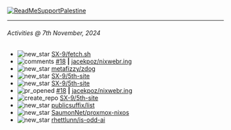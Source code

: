 [![ReadMeSupportPalestine](https://github.com/Safouene1/support-palestine-banner/blob/master/banner-support.svg)](https://github.com/Safouene1/support-palestine-banner)

---

<!--RECENT_ACTIVITY:last_update-->
###### Activities @ 7th November, 2024
<!--RECENT_ACTIVITY:last_update_end-->

<!--RECENT_ACTIVITY:start-->
- ![new_star](https://cdn.jsdelivr.net/gh/Readme-Workflows/Readme-Icons@main/icons/octicons/StarredRepositoryYellow.svg) [SX-9/fetch.sh](https://github.com/SX-9/fetch.sh)<br>
- ![comments](https://cdn.jsdelivr.net/gh/Readme-Workflows/Readme-Icons@main/icons/octicons/Comment.svg) [#18](https://github.com/jacekpoz/nixwebr.ing/pull/18#issuecomment-2455665245) **|** [jacekpoz/nixwebr.ing](https://github.com/jacekpoz/nixwebr.ing)<br>
- ![new_star](https://cdn.jsdelivr.net/gh/Readme-Workflows/Readme-Icons@main/icons/octicons/StarredRepositoryYellow.svg) [metafizzy/zdog](https://github.com/metafizzy/zdog)<br>
- ![new_star](https://cdn.jsdelivr.net/gh/Readme-Workflows/Readme-Icons@main/icons/octicons/StarredRepositoryYellow.svg) [SX-9/5th-site](https://github.com/SX-9/5th-site)<br>
- ![new_star](https://cdn.jsdelivr.net/gh/Readme-Workflows/Readme-Icons@main/icons/octicons/StarredRepositoryYellow.svg) [SX-9/5th-site](https://github.com/SX-9/5th-site)<br>
- ![pr_opened](https://cdn.jsdelivr.net/gh/Readme-Workflows/Readme-Icons@main/icons/octicons/PullRequestOpened.svg) [#18](https://github.com/jacekpoz/nixwebr.ing/pull/18) **|** [jacekpoz/nixwebr.ing](https://github.com/jacekpoz/nixwebr.ing)<br>
- ![create_repo](https://cdn.jsdelivr.net/gh/Readme-Workflows/Readme-Icons@main/icons/octicons/Repository.svg) [SX-9/5th-site](https://github.com/SX-9/5th-site)<br>
- ![new_star](https://cdn.jsdelivr.net/gh/Readme-Workflows/Readme-Icons@main/icons/octicons/StarredRepositoryYellow.svg) [publicsuffix/list](https://github.com/publicsuffix/list)<br>
- ![new_star](https://cdn.jsdelivr.net/gh/Readme-Workflows/Readme-Icons@main/icons/octicons/StarredRepositoryYellow.svg) [SaumonNet/proxmox-nixos](https://github.com/SaumonNet/proxmox-nixos)<br>
- ![new_star](https://cdn.jsdelivr.net/gh/Readme-Workflows/Readme-Icons@main/icons/octicons/StarredRepositoryYellow.svg) [rhettlunn/is-odd-ai](https://github.com/rhettlunn/is-odd-ai)<br>
<!--RECENT_ACTIVITY:end-->
